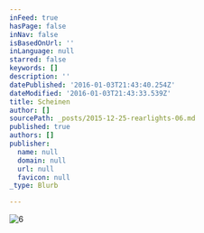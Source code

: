 ```yaml
---
inFeed: true
hasPage: false
inNav: false
isBasedOnUrl: ''
inLanguage: null
starred: false
keywords: []
description: ''
datePublished: '2016-01-03T21:43:40.254Z'
dateModified: '2016-01-03T21:43:33.539Z'
title: Scheinen
author: []
sourcePath: _posts/2015-12-25-rearlights-06.md
published: true
authors: []
publisher:
  name: null
  domain: null
  url: null
  favicon: null
_type: Blurb

---
```

![6](https://s3-us-west-2.amazonaws.com/the-grid-img/p/0a4d90900167e3b81013ae128afcada3160c4dd1.jpg)